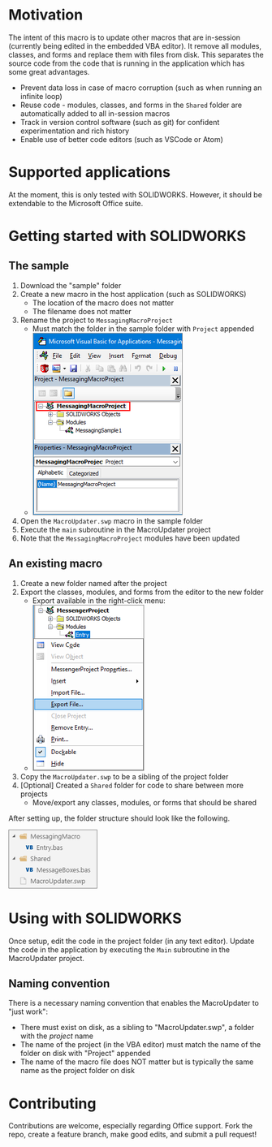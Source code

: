 # Motivation

The intent of this macro is to update other macros that are in-session (currently being edited in the embedded VBA editor). It remove all modules, classes, and forms and replace them with files from disk. This separates the source code from the code that is running in the application which has some great advantages.

- Prevent data loss in case of macro corruption (such as when running an infinite loop)
- Reuse code - modules, classes, and forms in the `Shared` folder are automatically added to all in-session macros
- Track in version control software (such as git) for confident experimentation and rich history
- Enable use of better code editors (such as VSCode or Atom)

# Supported applications

At the moment, this is only tested with SOLIDWORKS. However, it should be extendable to the Microsoft Office suite.

# Getting started with SOLIDWORKS

## The sample

1. Download the "sample" folder
2. Create a new macro in the host application (such as SOLIDWORKS)
    - The location of the macro does not matter
    - The filename does not matter
3. Rename the project to `MessagingMacroProject`
    - Must match the folder in the sample folder with `Project` appended
    - ![Renamed macro project](/docs/images/sample_3_renamed-project.png)
4. Open the `MacroUpdater.swp` macro in the sample folder
5. Execute the `main` subroutine in the MacroUpdater project
6. Note that the `MessagingMacroProject` modules have been updated

## An existing macro

1. Create a new folder named after the project
2. Export the classes, modules, and forms from the editor to the new folder
    - Export available in the right-click menu:
    - ![Export command](/docs/images/existing_2_export.png)
3. Copy the `MacroUpdater.swp` to be a sibling of the project folder
4. [Optional] Created a `Shared` folder for code to share between more projects
    - Move/export any classes, modules, or forms that should be shared

After setting up, the folder structure should look like the following.

![Final directory structure](/docs/images/setup_directory-structure.png)

# Using with SOLIDWORKS

Once setup, edit the code in the project folder (in any text editor). Update the code in the application by executing the `Main` subroutine in the MacroUpdater project.

## Naming convention

There is a necessary naming convention that enables the MacroUpdater to "just work":

- There must exist on disk, as a sibling to "MacroUpdater.swp", a folder with the *project* name
- The name of the project (in the VBA editor) must match the name of the folder on disk with "Project" appended
- The name of the macro file does NOT matter but is typically the same name as the project folder on disk

# Contributing

Contributions are welcome, especially regarding Office support. Fork the repo, create a feature branch, make good edits, and submit a pull request!
